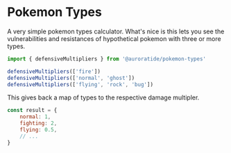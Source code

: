 # Pokemon Types

A very simple pokemon types calculator. What's nice is this lets you see the vulnerabilities and resistances of hypothetical pokemon with three or more types.

```js
import { defensiveMultipliers } from '@auroratide/pokemon-types'

defensiveMultipliers(['fire'])
defensiveMultipliers(['normal', 'ghost'])
defensiveMultipliers(['flying', 'rock', 'bug'])
```

This gives back a map of types to the respective damage multipler.

```js
const result = {
    normal: 1,
    fighting: 2,
    flying: 0.5,
    // ...
}
```
